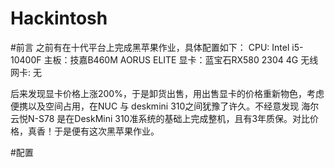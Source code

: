 # Hackintosh

#前言
之前有在十代平台上完成黑苹果作业，具体配置如下：
CPU: Intel i5-10400F
主板：技嘉B460M AORUS ELITE
显卡：蓝宝石RX580 2304 4G
无线网卡: 无

后来发现显卡价格上涨200%，于是卸货出售，用出售显卡的价格重新物色，考虑便携以及空间占用，在NUC 与 deskmini 310之间犹豫了许久。不经意发现 海尔云悦N-S78 是在DeskMini 310准系统的基础上完成整机，且有3年质保。对比价格，真香！于是便有这次黑苹果作业。

#配置
